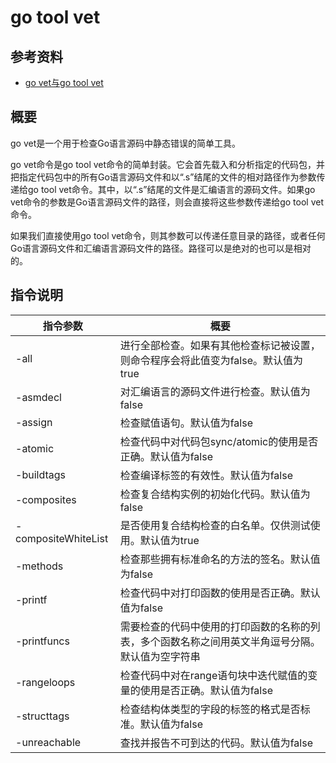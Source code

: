 # go tool vet

## 参考资料

- [go vet与go tool vet](https://www.bookstack.cn/read/go_command_tutorial/0.11.md)

## 概要

go vet是一个用于检查Go语言源码中静态错误的简单工具。

go vet命令是go tool vet命令的简单封装。它会首先载入和分析指定的代码包，并把指定代码包中的所有Go语言源码文件和以“.s”结尾的文件的相对路径作为参数传递给go tool vet命令。其中，以“.s”结尾的文件是汇编语言的源码文件。如果go vet命令的参数是Go语言源码文件的路径，则会直接将这些参数传递给go tool vet命令。

如果我们直接使用go tool vet命令，则其参数可以传递任意目录的路径，或者任何Go语言源码文件和汇编语言源码文件的路径。路径可以是绝对的也可以是相对的。

## 指令说明

| 指令参数 | 概要 |
| --- | --- |
| -all | 进行全部检查。如果有其他检查标记被设置，则命令程序会将此值变为false。默认值为true |
| -asmdecl | 对汇编语言的源码文件进行检查。默认值为false |
| -assign | 检查赋值语句。默认值为false | 
| -atomic | 检查代码中对代码包sync/atomic的使用是否正确。默认值为false |
| -buildtags | 检查编译标签的有效性。默认值为false |
| -composites | 检查复合结构实例的初始化代码。默认值为false |
| -compositeWhiteList | 是否使用复合结构检查的白名单。仅供测试使用。默认值为true |
| -methods | 检查那些拥有标准命名的方法的签名。默认值为false |
| -printf | 检查代码中对打印函数的使用是否正确。默认值为false |
| -printfuncs | 需要检查的代码中使用的打印函数的名称的列表，多个函数名称之间用英文半角逗号分隔。默认值为空字符串 |
| -rangeloops | 检查代码中对在range语句块中迭代赋值的变量的使用是否正确。默认值为false |
| -structtags | 检查结构体类型的字段的标签的格式是否标准。默认值为false |
| -unreachable | 查找并报告不可到达的代码。默认值为false |